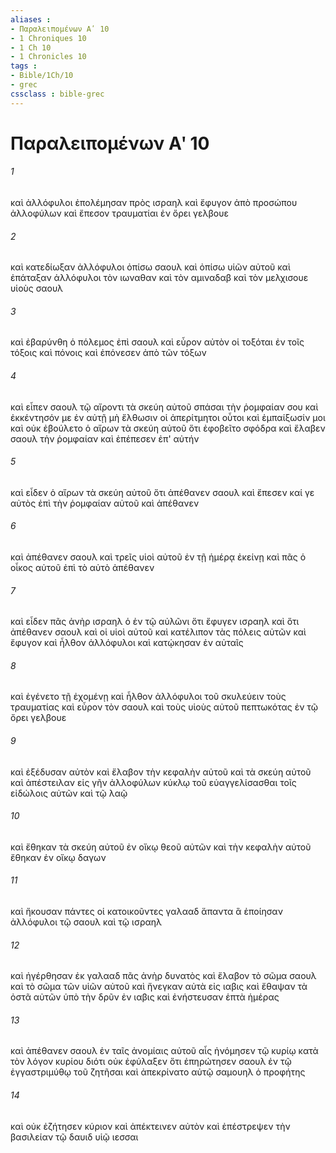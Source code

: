 ```yaml
---
aliases : 
- Παραλειπομένων Αʹ 10
- 1 Chroniques 10
- 1 Ch 10
- 1 Chronicles 10
tags : 
- Bible/1Ch/10
- grec
cssclass : bible-grec
---
```


# Παραλειπομένων Αʹ 10

###### 1
καὶ ἀλλόφυλοι ἐπολέμησαν πρὸς ισραηλ καὶ ἔφυγον ἀπὸ προσώπου ἀλλοφύλων καὶ ἔπεσον τραυματίαι ἐν ὄρει γελβουε
###### 2
καὶ κατεδίωξαν ἀλλόφυλοι ὀπίσω σαουλ καὶ ὀπίσω υἱῶν αὐτοῦ καὶ ἐπάταξαν ἀλλόφυλοι τὸν ιωναθαν καὶ τὸν αμιναδαβ καὶ τὸν μελχισουε υἱοὺς σαουλ
###### 3
καὶ ἐβαρύνθη ὁ πόλεμος ἐπὶ σαουλ καὶ εὗρον αὐτὸν οἱ τοξόται ἐν τοῖς τόξοις καὶ πόνοις καὶ ἐπόνεσεν ἀπὸ τῶν τόξων
###### 4
καὶ εἶπεν σαουλ τῷ αἴροντι τὰ σκεύη αὐτοῦ σπάσαι τὴν ῥομφαίαν σου καὶ ἐκκέντησόν με ἐν αὐτῇ μὴ ἔλθωσιν οἱ ἀπερίτμητοι οὗτοι καὶ ἐμπαίξωσίν μοι καὶ οὐκ ἐβούλετο ὁ αἴρων τὰ σκεύη αὐτοῦ ὅτι ἐφοβεῖτο σφόδρα καὶ ἔλαβεν σαουλ τὴν ῥομφαίαν καὶ ἐπέπεσεν ἐπ' αὐτήν
###### 5
καὶ εἶδεν ὁ αἴρων τὰ σκεύη αὐτοῦ ὅτι ἀπέθανεν σαουλ καὶ ἔπεσεν καί γε αὐτὸς ἐπὶ τὴν ῥομφαίαν αὐτοῦ καὶ ἀπέθανεν
###### 6
καὶ ἀπέθανεν σαουλ καὶ τρεῖς υἱοὶ αὐτοῦ ἐν τῇ ἡμέρᾳ ἐκείνῃ καὶ πᾶς ὁ οἶκος αὐτοῦ ἐπὶ τὸ αὐτὸ ἀπέθανεν
###### 7
καὶ εἶδεν πᾶς ἀνὴρ ισραηλ ὁ ἐν τῷ αὐλῶνι ὅτι ἔφυγεν ισραηλ καὶ ὅτι ἀπέθανεν σαουλ καὶ οἱ υἱοὶ αὐτοῦ καὶ κατέλιπον τὰς πόλεις αὐτῶν καὶ ἔφυγον καὶ ἦλθον ἀλλόφυλοι καὶ κατῴκησαν ἐν αὐταῖς
###### 8
καὶ ἐγένετο τῇ ἐχομένῃ καὶ ἦλθον ἀλλόφυλοι τοῦ σκυλεύειν τοὺς τραυματίας καὶ εὗρον τὸν σαουλ καὶ τοὺς υἱοὺς αὐτοῦ πεπτωκότας ἐν τῷ ὄρει γελβουε
###### 9
καὶ ἐξέδυσαν αὐτὸν καὶ ἔλαβον τὴν κεφαλὴν αὐτοῦ καὶ τὰ σκεύη αὐτοῦ καὶ ἀπέστειλαν εἰς γῆν ἀλλοφύλων κύκλῳ τοῦ εὐαγγελίσασθαι τοῖς εἰδώλοις αὐτῶν καὶ τῷ λαῷ
###### 10
καὶ ἔθηκαν τὰ σκεύη αὐτοῦ ἐν οἴκῳ θεοῦ αὐτῶν καὶ τὴν κεφαλὴν αὐτοῦ ἔθηκαν ἐν οἴκῳ δαγων
###### 11
καὶ ἤκουσαν πάντες οἱ κατοικοῦντες γαλααδ ἅπαντα ἃ ἐποίησαν ἀλλόφυλοι τῷ σαουλ καὶ τῷ ισραηλ
###### 12
καὶ ἠγέρθησαν ἐκ γαλααδ πᾶς ἀνὴρ δυνατὸς καὶ ἔλαβον τὸ σῶμα σαουλ καὶ τὸ σῶμα τῶν υἱῶν αὐτοῦ καὶ ἤνεγκαν αὐτὰ εἰς ιαβις καὶ ἔθαψαν τὰ ὀστᾶ αὐτῶν ὑπὸ τὴν δρῦν ἐν ιαβις καὶ ἐνήστευσαν ἑπτὰ ἡμέρας
###### 13
καὶ ἀπέθανεν σαουλ ἐν ταῖς ἀνομίαις αὐτοῦ αἷς ἠνόμησεν τῷ κυρίῳ κατὰ τὸν λόγον κυρίου διότι οὐκ ἐφύλαξεν ὅτι ἐπηρώτησεν σαουλ ἐν τῷ ἐγγαστριμύθῳ τοῦ ζητῆσαι καὶ ἀπεκρίνατο αὐτῷ σαμουηλ ὁ προφήτης
###### 14
καὶ οὐκ ἐζήτησεν κύριον καὶ ἀπέκτεινεν αὐτὸν καὶ ἐπέστρεψεν τὴν βασιλείαν τῷ δαυιδ υἱῷ ιεσσαι
